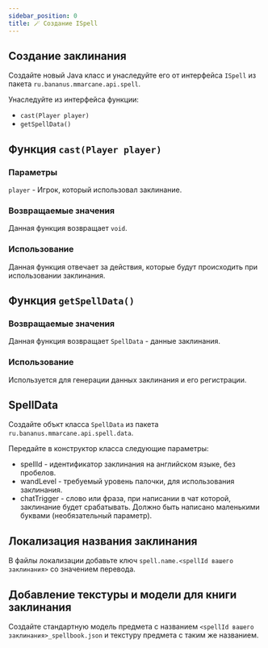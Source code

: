 ```yaml
---
sidebar_position: 0
title: 🪄 Создание ISpell
---
```


## Создание заклинания

Создайте новый Java класс и унаследуйте его от интерфейса ```ISpell``` из пакета ```ru.bananus.mmarcane.api.spell```.

Унаследуйте из интерфейса функции:
- ```cast(Player player)```
- ```getSpellData()```

## Функция ```cast(Player player)```
### Параметры
```player``` - Игрок, который использовал заклинание.
### Возвращаемые значения
Данная функция возвращает ```void```.

### Использование
Данная функция отвечает за действия, которые будут происходить при использовании заклинания.

## Функция ```getSpellData()```
### Возвращаемые значения
Данная функция возвращает ```SpellData``` - данные заклинания.

### Использование
Используется для генерации данных заклинания и его регистрации.

## SpellData
Создайте объкт класса ```SpellData``` из пакета ```ru.bananus.mmarcane.api.spell.data```.

Передайте в конструктор класса следующие параметры:
- spellId - идентификатор заклинания на английском языке, без пробелов.
- wandLevel - требуемый уровень палочки, для использования заклинания.
- chatTrigger - слово или фраза, при написании в чат которой, заклинание будет срабатывать. Должно быть написано маленькими буквами (необязательный параметр).

## Локализация названия заклинания
В файлы локализации добавьте ключ ```spell.name.<spellId вашего заклинания>``` со значением перевода.

## Добавление текстуры и модели для книги заклинания
Создайте стандартную модель предмета с названием ```<spellId вашего заклинания>_spellbook.json``` и текстуру предмета с таким же названием.